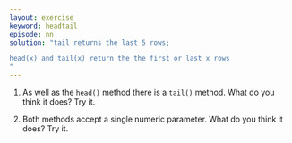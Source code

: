 ```yaml
---
layout: exercise
keyword: headtail
episode: nn
solution: "tail returns the last 5 rows;

head(x) and tail(x) return the the first or last x rows
"
---
```


1. As well as the `head()` method there is a `tail()` method. What do you think it does? Try it.

2. Both methods accept a single numeric parameter. What do you think it does? Try it.
